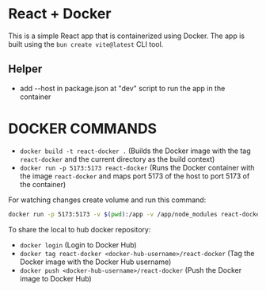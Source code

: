 # React + Docker

This is a simple React app that is containerized using Docker. The app is built using the `bun create vite@latest` CLI tool.

## Helper

-  add --host in package.json at "dev" script to run the app in the container

# DOCKER COMMANDS

-  `docker build -t react-docker .` (Builds the Docker image with the tag `react-docker` and the current directory as the build context)
-  `docker run -p 5173:5173 react-docker` (Runs the Docker container with the image `react-docker` and maps port 5173 of the host to port 5173 of the container)

For watching changes create volume and run this command:

```bash
docker run -p 5173:5173 -v $(pwd):/app -v /app/node_modules react-docker
```

To share the local to hub docker repository:

-  `docker login` (Login to Docker Hub)
-  `docker tag react-docker <docker-hub-username>/react-docker` (Tag the Docker image with the Docker Hub username)
-  `docker push <docker-hub-username>/react-docker` (Push the Docker image to Docker Hub)
